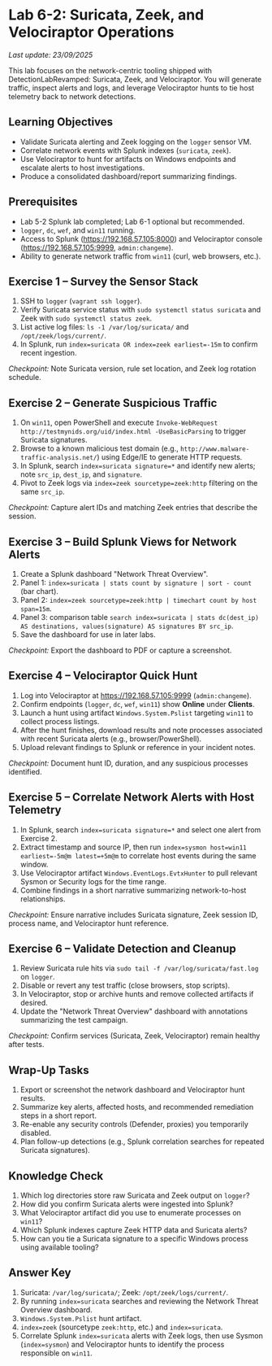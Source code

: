 # Lab 6-2: Suricata, Zeek, and Velociraptor Operations

_Last update: 23/09/2025_

This lab focuses on the network-centric tooling shipped with DetectionLabRevamped: Suricata, Zeek, and Velociraptor. You will generate traffic, inspect alerts and logs, and leverage Velociraptor hunts to tie host telemetry back to network detections.

## Learning Objectives
- Validate Suricata alerting and Zeek logging on the `logger` sensor VM.
- Correlate network events with Splunk indexes (`suricata`, `zeek`).
- Use Velociraptor to hunt for artifacts on Windows endpoints and escalate alerts to host investigations.
- Produce a consolidated dashboard/report summarizing findings.

## Prerequisites
- Lab 5-2 Splunk lab completed; Lab 6-1 optional but recommended.
- `logger`, `dc`, `wef`, and `win11` running.
- Access to Splunk (<https://192.168.57.105:8000>) and Velociraptor console (<https://192.168.57.105:9999>, `admin:changeme`).
- Ability to generate network traffic from `win11` (curl, web browsers, etc.).

## Exercise 1 – Survey the Sensor Stack
1. SSH to `logger` (`vagrant ssh logger`).
2. Verify Suricata service status with `sudo systemctl status suricata` and Zeek with `sudo systemctl status zeek`.
3. List active log files: `ls -1 /var/log/suricata/` and `/opt/zeek/logs/current/`.
4. In Splunk, run `index=suricata OR index=zeek earliest=-15m` to confirm recent ingestion.

*Checkpoint:* Note Suricata version, rule set location, and Zeek log rotation schedule.

## Exercise 2 – Generate Suspicious Traffic
1. On `win11`, open PowerShell and execute `Invoke-WebRequest http://testmynids.org/uid/index.html -UseBasicParsing` to trigger Suricata signatures.
2. Browse to a known malicious test domain (e.g., `http://www.malware-traffic-analysis.net/`) using Edge/IE to generate HTTP requests.
3. In Splunk, search `index=suricata signature=*` and identify new alerts; note `src_ip`, `dest_ip`, and `signature`.
4. Pivot to Zeek logs via `index=zeek sourcetype=zeek:http` filtering on the same `src_ip`.

*Checkpoint:* Capture alert IDs and matching Zeek entries that describe the session.

## Exercise 3 – Build Splunk Views for Network Alerts
1. Create a Splunk dashboard "Network Threat Overview".
2. Panel 1: `index=suricata | stats count by signature | sort - count` (bar chart).
3. Panel 2: `index=zeek sourcetype=zeek:http | timechart count by host span=15m`.
4. Panel 3: comparison table `search index=suricata | stats dc(dest_ip) AS destinations, values(signature) AS signatures BY src_ip`.
5. Save the dashboard for use in later labs.

*Checkpoint:* Export the dashboard to PDF or capture a screenshot.

## Exercise 4 – Velociraptor Quick Hunt
1. Log into Velociraptor at <https://192.168.57.105:9999> (`admin:changeme`).
2. Confirm endpoints (`logger`, `dc`, `wef`, `win11`) show **Online** under **Clients**.
3. Launch a hunt using artifact `Windows.System.Pslist` targeting `win11` to collect process listings.
4. After the hunt finishes, download results and note processes associated with recent Suricata alerts (e.g., browser/PowerShell).
5. Upload relevant findings to Splunk or reference in your incident notes.

*Checkpoint:* Document hunt ID, duration, and any suspicious processes identified.

## Exercise 5 – Correlate Network Alerts with Host Telemetry
1. In Splunk, search `index=suricata signature=*` and select one alert from Exercise 2.
2. Extract timestamp and source IP, then run `index=sysmon host=win11 earliest=-5m@m latest=+5m@m` to correlate host events during the same window.
3. Use Velociraptor artifact `Windows.EventLogs.EvtxHunter` to pull relevant Sysmon or Security logs for the time range.
4. Combine findings in a short narrative summarizing network-to-host relationships.

*Checkpoint:* Ensure narrative includes Suricata signature, Zeek session ID, process name, and Velociraptor hunt reference.

## Exercise 6 – Validate Detection and Cleanup
1. Review Suricata rule hits via `sudo tail -f /var/log/suricata/fast.log` on `logger`.
2. Disable or revert any test traffic (close browsers, stop scripts).
3. In Velociraptor, stop or archive hunts and remove collected artifacts if desired.
4. Update the "Network Threat Overview" dashboard with annotations summarizing the test campaign.

*Checkpoint:* Confirm services (Suricata, Zeek, Velociraptor) remain healthy after tests.

## Wrap-Up Tasks
1. Export or screenshot the network dashboard and Velociraptor hunt results.
2. Summarize key alerts, affected hosts, and recommended remediation steps in a short report.
3. Re-enable any security controls (Defender, proxies) you temporarily disabled.
4. Plan follow-up detections (e.g., Splunk correlation searches for repeated Suricata signatures).

## Knowledge Check
1. Which log directories store raw Suricata and Zeek output on `logger`?
2. How did you confirm Suricata alerts were ingested into Splunk?
3. What Velociraptor artifact did you use to enumerate processes on `win11`?
4. Which Splunk indexes capture Zeek HTTP data and Suricata alerts?
5. How can you tie a Suricata signature to a specific Windows process using available tooling?

## Answer Key
1. Suricata: `/var/log/suricata/`; Zeek: `/opt/zeek/logs/current/`.
2. By running `index=suricata` searches and reviewing the Network Threat Overview dashboard.
3. `Windows.System.Pslist` hunt artifact.
4. `index=zeek` (sourcetype `zeek:http`, etc.) and `index=suricata`.
5. Correlate Splunk `index=suricata` alerts with Zeek logs, then use Sysmon (`index=sysmon`) and Velociraptor hunts to identify the process responsible on `win11`.
